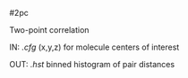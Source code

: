 #2pc

Two-point correlation

IN: *.cfg* (x,y,z) for molecule centers of interest

OUT: *.hst* binned histogram of pair distances
